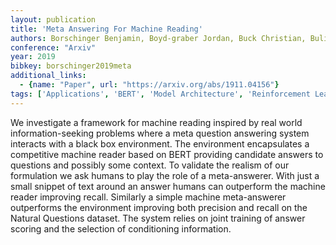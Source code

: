 ```yaml
---
layout: publication
title: 'Meta Answering For Machine Reading'
authors: Borschinger Benjamin, Boyd-graber Jordan, Buck Christian, Bulian Jannis, Ciaramita Massimiliano, Huebscher Michelle Chen, Gajewski Wojciech, Kilcher Yannic, Nogueira Rodrigo, Saralegu Lierni Sestorain
conference: "Arxiv"
year: 2019
bibkey: borschinger2019meta
additional_links:
  - {name: "Paper", url: "https://arxiv.org/abs/1911.04156"}
tags: ['Applications', 'BERT', 'Model Architecture', 'Reinforcement Learning', 'Tools', 'Training Techniques']
---
```

We investigate a framework for machine reading inspired by real world information-seeking problems where a meta question answering system interacts with a black box environment. The environment encapsulates a competitive machine reader based on BERT providing candidate answers to questions and possibly some context. To validate the realism of our formulation we ask humans to play the role of a meta-answerer. With just a small snippet of text around an answer humans can outperform the machine reader improving recall. Similarly a simple machine meta-answerer outperforms the environment improving both precision and recall on the Natural Questions dataset. The system relies on joint training of answer scoring and the selection of conditioning information.
